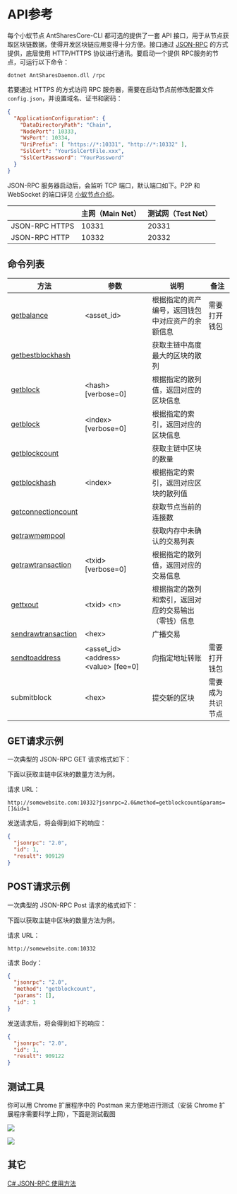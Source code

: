 # API参考

每个小蚁节点 AntSharesCore-CLI 都可选的提供了一套 API 接口，用于从节点获取区块链数据，使得开发区块链应用变得十分方便。接口通过 [JSON-RPC](http://wiki.geekdream.com/Specification/json-rpc_2.0.html) 的方式提供，底层使用 HTTP/HTTPS 协议进行通讯。要启动一个提供 RPC服务的节点，可运行以下命令：

`dotnet AntSharesDaemon.dll /rpc`

若要通过 HTTPS 的方式访问 RPC 服务器，需要在启动节点前修改配置文件 `config.json`，并设置域名、证书和密码：

```json
{
  "ApplicationConfiguration": {
    "DataDirectoryPath": "Chain",
    "NodePort": 10333,
    "WsPort": 10334,
    "UriPrefix": [ "https://*:10331", "http://*:10332" ],
    "SslCert": "YourSslCertFile.xxx",
    "SslCertPassword": "YourPassword"
  }
}                                          
```

JSON-RPC 服务器启动后，会监听 TCP 端口，默认端口如下。P2P 和 WebSocket 的端口详见 [小蚁节点介绍](introduction.md)。

|                | 主网（Main Net） | 测试网（Test Net） |
| -------------- | ------------ | ------------- |
| JSON-RPC HTTPS | 10331        | 20331         |
| JSON-RPC HTTP  | 10332        | 20332         |

## 命令列表

| 方法                                       | 参数                                      | 说明                         | 备注       |
| ---------------------------------------- | --------------------------------------- | -------------------------- | -------- |
| [getbalance](api/getbalance.md)          | \<asset_id>                             | 根据指定的资产编号，返回钱包中对应资产的余额信息   | 需要打开钱包   |
| [getbestblockhash](api/getbestblockhash.md) |                                         | 获取主链中高度最大的区块的散列            |          |
| [getblock](api/getblock.md)              | \<hash> [verbose=0]                     | 根据指定的散列值，返回对应的区块信息         |          |
| [getblock](api/getblock2.md)             | \<index> [verbose=0]                    | 根据指定的索引，返回对应的区块信息          |          |
| [getblockcount](api/getblockcount.md)    |                                         | 获取主链中区块的数量                 |          |
| [getblockhash](api/getblockhash.md)      | \<index>                                | 根据指定的索引，返回对应区块的散列值         |          |
| [getconnectioncount](api/getconnectioncount.md) |                                         | 获取节点当前的连接数                 |          |
| [getrawmempool](api/getrawmempool.md)    |                                         | 获取内存中未确认的交易列表              |          |
| [getrawtransaction](api/getrawtransaction.md) | \<txid> [verbose=0]                     | 根据指定的散列值，返回对应的交易信息         |          |
| [gettxout](api/gettxout.md)              | \<txid> \<n>                            | 根据指定的散列和索引，返回对应的交易输出（零钱）信息 |          |
| [sendrawtransaction](api/sendrawtransaction.md) | \<hex>                                  | 广播交易                       |          |
| [sendtoaddress](api/sendtoaddress.md)    | \<asset_id> \<address> \<value> [fee=0] | 向指定地址转账                    | 需要打开钱包   |
| submitblock                              | \<hex>                                  | 提交新的区块                     | 需要成为共识节点 |

## GET请求示例

一次典型的 JSON-RPC GET 请求格式如下：

下面以获取主链中区块的数量方法为例。

请求 URL：

```
http://somewebsite.com:10332?jsonrpc=2.0&method=getblockcount&params=[]&id=1
```

发送请求后，将会得到如下的响应：

```json
{
  "jsonrpc": "2.0",
  "id": 1,
  "result": 909129
}
```

## POST请求示例

一次典型的 JSON-RPC Post 请求的格式如下：

下面以获取主链中区块的数量方法为例。

请求 URL：

```
http://somewebsite.com:10332
```

请求 Body：

```json
{
  "jsonrpc": "2.0",
  "method": "getblockcount",
  "params": [],
  "id": 1
}
```

发送请求后，将会得到如下的响应：

```json
{
  "jsonrpc": "2.0",
  "id": 1,
  "result": 909122
}
```

## 测试工具

你可以用 Chrome 扩展程序中的 Postman 来方便地进行测试（安装 Chrome 扩展程序需要科学上网），下面是测试截图

![](~/images/2017-05-17_17-06-20.jpg)

![](~/images/2017-05-17_16-55-58.jpg)

## 其它

[C# JSON-RPC 使用方法](https://github.com/chenzhitong/CSharp-JSON-RPC/blob/master/json_rpc/Program.cs)

